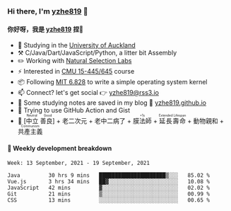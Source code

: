 ### Hi there, I'm [yzhe819](https://github.com/yzhe819) 👋

#### 你好呀，我是 [yzhe819](https://github.com/yzhe819) 捏👋

- 📖 Studying in the [University of Auckland](https://www.auckland.ac.nz/en.html)
- :hammer_and_pick: C/Java/Dart/JavaScript/Python, a litter bit Assembly
- :pencil2: Working with [Natural Selection Labs](https://github.com/NaturalSelectionLabs)
- ⚡ Interested in [CMU 15-445/645](https://15445.courses.cs.cmu.edu/fall2020/) course
- 📦 Following [MIT 6.828](https://pdos.csail.mit.edu/6.828/2018/overview.html) to write a simple operating system kernel
- 📫 Connect? let's get social 👉 yzhe819@rss3.io
- :scroll: Some studying notes are saved in my blog :space_invader: [yzhe819.github.io](https://yzhe819.github.io/)
- 🌟 Trying to use GitHub Action and Gist
- 🔑 <ruby>[中立 善良]<rp>（</rp><rt>Neutral Good</rt><rp>）</rp></ruby> + 老二次元 + 老中二病了 + <ruby>膜法師<rp>（</rp><rt>+1s</rt><rp>）</rp></ruby> + <ruby>延長壽命<rp>（</rp><rt>Extended Lifespan</rt><rp>）</rp></ruby> + 動物親和 + <ruby>共產主義<rp>（</rp><rt>Communism</rt><rp>）</rp></ruby>



#### 📝 Weekly development breakdown

<!--START_SECTION:waka-->
```text
Week: 13 September, 2021 - 19 September, 2021

Java         30 hrs 9 mins   █████████████████████▒░░░   85.02 % 
Vue.js       3 hrs 34 mins   ██▓░░░░░░░░░░░░░░░░░░░░░░   10.08 % 
JavaScript   42 mins         ▓░░░░░░░░░░░░░░░░░░░░░░░░   02.02 % 
Git          21 mins         ▒░░░░░░░░░░░░░░░░░░░░░░░░   00.99 % 
CSS          13 mins         ░░░░░░░░░░░░░░░░░░░░░░░░░   00.65 % 
```
<!--END_SECTION:waka-->



